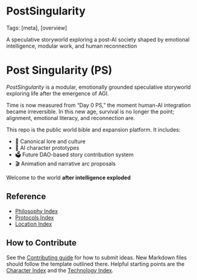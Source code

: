 # PostSingularity
Tags: [meta], [overview]

A speculative storyworld exploring a post-AI society shaped by emotional intelligence, modular work, and human reconnection

# Post Singularity (PS)

_PostSingularity_ is a modular, emotionally grounded speculative storyworld exploring life after the emergence of AGI.

Time is now measured from “Day 0 PS,” the moment human-AI integration became irreversible. In this new age, survival is no longer the point; alignment, emotional literacy, and reconnection are.

This repo is the public world bible and expansion platform. It includes:

- 📖 Canonical lore and culture
- 🧠 AI character prototypes
- 🗳️ Future DAO-based story contribution system
- 🎬 Animation and narrative arc proposals

Welcome to the world **after intelligence exploded**

## Reference

- [Philosophy Index](philosophy/index.md)
- [Protocols Index](protocols/index.md)
- [Location Index](locations/index.md)

## How to Contribute

See the [Contributing guide](Contributing.md) for how to submit ideas. New
Markdown files should follow the template outlined there. Helpful starting
points are the [Character Index](characters/index.md) and the
[Technology Index](worldbible/technologies/index.md).

